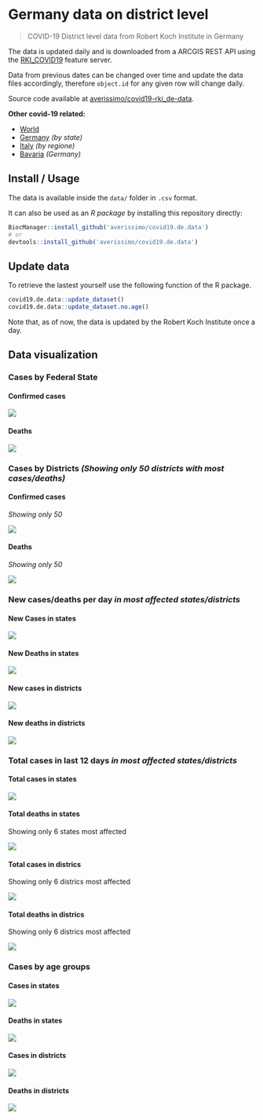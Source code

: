 Germany data on district level
================

> COVID-19 District level data from Robert Koch Institute in Germany

The data is updated daily and is downloaded from a ARCGIS REST API using
the
[RKI\_COVID19](https://services7.arcgis.com/mOBPykOjAyBO2ZKk/arcgis/rest/services/RKI_COVID19/FeatureServer/0/query?where=Meldedatum+%3E+\(CURRENT_TIMESTAMP+-+3\)&objectIds=&time=&resultType=none&outFields=*&returnIdsOnly=false&returnUniqueIdsOnly=false&returnCountOnly=false&returnDistinctValues=false&cacheHint=false&orderByFields=Meldedatum&outStatistics=&having=&resultOffset=&resultRecordCount=&sqlFormat=none&f=html&token=)
feature server.

Data from previous dates can be changed over time and update the data
files accordingly, therefore `object.id` for any given row will change
daily.

Source code available at
[averissimo/covid19-rki\_de-data](https://github.com/averissimo/covid19.de.data).

**Other covid-19
    related:**

  - [World](https://averissimo.github.io/covid19-analysis/)
  - [Germany](https://averissimo.github.io/covid19-analysis/germany.html)
    *(by state)*
  - [Italy](https://averissimo.github.io/covid19-analysis/italy.html)
    *(by regione)*
  - [Bavaria](https://averissimo.github.io/covid19-analysis/bayer.html)
    *(Germany)*

## Install / Usage

The data is available inside the `data/` folder in `.csv` format.

It can also be used as an *R package* by installing this repository
directly:

``` r
BiocManager::install_github('averissimo/covid19.de.data')
# or
devtools::install_github('averissimo/covid19.de.data')
```

## Update data

To retrieve the lastest yourself use the following function of the R
package.

``` r
covid19.de.data::update_dataset()
covid19.de.data::update_dataset.no.age()
```

Note that, as of now, the data is updated by the Robert Koch Institute
once a
day.

## Data visualization

### Cases by Federal State

#### Confirmed cases

![](README_files/figure-gfm/unnamed-chunk-8-1.png)<!-- -->

#### Deaths

![](README_files/figure-gfm/unnamed-chunk-9-1.png)<!-- -->

### Cases by Districts *(Showing only 50 districts with most cases/deaths)*

#### Confirmed cases

*Showing only 50*

![](README_files/figure-gfm/unnamed-chunk-10-1.png)<!-- -->

#### Deaths

*Showing only 50*

![](README_files/figure-gfm/unnamed-chunk-11-1.png)<!-- -->

### New cases/deaths per day *in most affected states/districts*

#### New Cases in states

![](README_files/figure-gfm/unnamed-chunk-12-1.png)<!-- -->

#### New Deaths in states

![](README_files/figure-gfm/unnamed-chunk-13-1.png)<!-- -->

#### New cases in districts

![](README_files/figure-gfm/unnamed-chunk-14-1.png)<!-- -->

#### New deaths in districts

![](README_files/figure-gfm/unnamed-chunk-15-1.png)<!-- -->

### Total cases in last 12 days *in most affected states/districts*

#### Total cases in states

![](README_files/figure-gfm/unnamed-chunk-16-1.png)<!-- -->

#### Total deaths in states

Showing only 6 states most affected

![](README_files/figure-gfm/unnamed-chunk-17-1.png)<!-- -->

#### Total cases in districs

Showing only 6 districs most affected

![](README_files/figure-gfm/unnamed-chunk-18-1.png)<!-- -->

#### Total deaths in districs

Showing only 6 districs most affected

![](README_files/figure-gfm/unnamed-chunk-19-1.png)<!-- -->

### Cases by age groups

#### Cases in states

![](README_files/figure-gfm/unnamed-chunk-20-1.png)<!-- -->

#### Deaths in states

![](README_files/figure-gfm/unnamed-chunk-21-1.png)<!-- -->

#### Cases in districts

![](README_files/figure-gfm/unnamed-chunk-22-1.png)<!-- -->

#### Deaths in districts

![](README_files/figure-gfm/unnamed-chunk-23-1.png)<!-- -->
